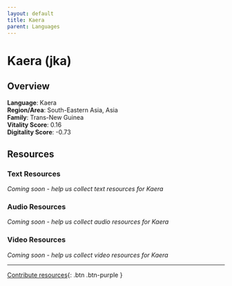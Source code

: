 ```yaml
---
layout: default
title: Kaera
parent: Languages
---
```


# Kaera (jka)

## Overview

**Language**: Kaera  
**Region/Area**: South-Eastern Asia, Asia  
**Family**: Trans-New Guinea  
**Vitality Score**: 0.16  
**Digitality Score**: -0.73  

## Resources

### Text Resources
*Coming soon - help us collect text resources for Kaera*

### Audio Resources
*Coming soon - help us collect audio resources for Kaera*

### Video Resources
*Coming soon - help us collect video resources for Kaera*

---

[Contribute resources](https://fairtrain.github.io/){: .btn .btn-purple }

